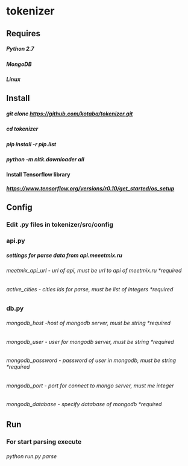 # tokenizer

## Requires
##### Python 2.7
##### MongoDB
##### Linux

## Install
##### git clone https://github.com/kotaba/tokenizer.git
##### cd tokenizer
##### pip install -r pip.list
##### python -m nltk.downloader all

#### Install Tensorflow library
##### https://www.tensorflow.org/versions/r0.10/get_started/os_setup

## Config
### Edit .py files in tokenizer/src/config

### api.py
##### settings for parse data from api.meeetmix.ru

###### meetmix_api_url - url of api, must be url to api of meetmix.ru *required
###### active_cities - cities ids for parse, must be list of integers *required

### db.py
###### mongodb_host -host of mongodb server, must be string *required
###### mongodb_user - user for mongodb server, must be string *required
###### mongodb_password - password of user in mongodb, must be string *required
###### mongodb_port - port for connect to mongo server, must me integer
###### mongodb_database - specify database of mongodb *required

## Run
### For start parsing execute
###### python run.py parse





